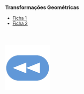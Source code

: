 ### Transformações Geométricas
* [Ficha 1](Ficha1%20-%20Transforma%C3%A7%C3%B5es%20Geom%C3%A9tricas.pdf)
* [Ficha 2](Ficha2%20-%20Transforma%C3%A7%C3%B5es%20Geom%C3%A9tricas.pdf)

<br><br>

[![retroceder](https://raw.githubusercontent.com/David81820/Recursos-LCC/main/Rewind.png)](https://david81820.github.io/Recursos-LCC/3ano/2sem/CG)